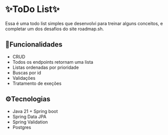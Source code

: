 # **✨ToDo List✨**

Essa é uma todo list simples que desenvolvi para treinar alguns conceitos, e completar um dos desafios do site roadmap.sh.

## 🚀Funcionalidades

- CRUD 
- Todos os endpoints retornam uma lista
- Listas ordenadas por prioridade
- Buscas por id
- Validações
- Tratamento de exeções

## ⚙️Tecnologias 

- Java 21 + Spring boot
- Spring Data JPA
- Spring Validation
- Postgres


